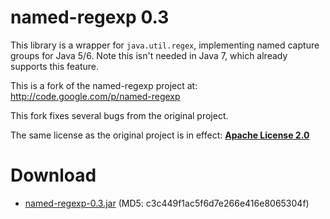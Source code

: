 named-regexp 0.3
================

This library is a wrapper for `java.util.regex`, implementing named capture groups for Java 5/6. Note this isn't needed in Java 7, which already supports this feature.

This is a fork of the named-regexp project at:
http://code.google.com/p/named-regexp

This fork fixes several bugs from the original project.

The same license as the original project is in effect: [__Apache License 2.0__](http://www.apache.org/licenses/LICENSE-2.0)

Download
========

 * [named-regexp-0.3.jar](https://github.com/downloads/tony19/named-regexp/named-regexp-0.3.jar) (MD5: c3c449f1ac5f6d7e266e416e8065304f)
